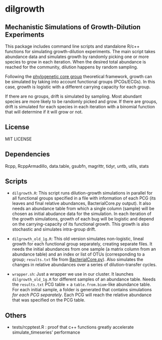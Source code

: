 # dilgrowth

## Mechanistic Simulations of Growth-Dilution Experiments

This package includes command line scripts and standalone R/c++ functions for simulating growth-dilution experiments. The main script takes abundance data and simulates growth by randomly picking one or more species to grow in each iteration. When the desired total abundance is reached for the community, dilution happens by random sampling.

Following the [phylogenetic core group](https://doi.org/10.1186/s40168-021-01023-y) theoretical framework, growth can be simulated by taking into account functional groups (PCGs/ECGs). In this case, growth is logistic with a different carrying capacity for each group.

If there are no groups, drift is simulated by sampling. Most abundant species are more likely to be randomly picked and grow. If there are groups, drift is simulated for each species in each iteration with a binomial function that will determine if it will grow or not.

## License

MIT LICENSE

## Dependencies
Rcpp, RcppArmadillo, data.table, gsubfn, magrittr, tidyr, untb, utils, stats

## Scripts
- `dilgrowth.R`: This script runs dilution-growth simulations in parallel for all functional groups specified in a file with information of each PCG (its leaves and final relative abundances, BacterialCore.py output). It also needs an abundance table from which a single column (sample) will be chosen as initial abudance data for the simulation. In each iteration of the growth simulations, growth of each bug will be logistic and depend on the carrying-capacity of its functional growth. This growth is also stochastic and simulates intra-group drift.

- `dilgrowth_old_1g.R`: This old version simulates non-logistic, lineal growth for each functional group separately, creating separate files. It needs the initial abundances from one sample (a matrix column from an abundance table) and an index or list of OTUs (corresponding to a group; `results.txt` file from [BacterialCore.py](https://github.com/silvtal/BacterialCore)). Also simulates the changes in relative abundances over a series of dilution-transfer cycles.

- `wrapper.sh`: Just a wrapper we use in our cluster. It launches `dilgrowth_old_1g.R` for different samples of an abundance table. Needs the `results.txt` PCG table + a `table.from.biom`-like abundance table. For each initial sample, a folder is generated that contains simulations _for each PCG separately_. Each PCG will reach the relative abundance that was specified on the PCG table.


## Others

- tests/rcpptest.R : proof that c++ functions greatly accelerate simulate_timeseries' performance
